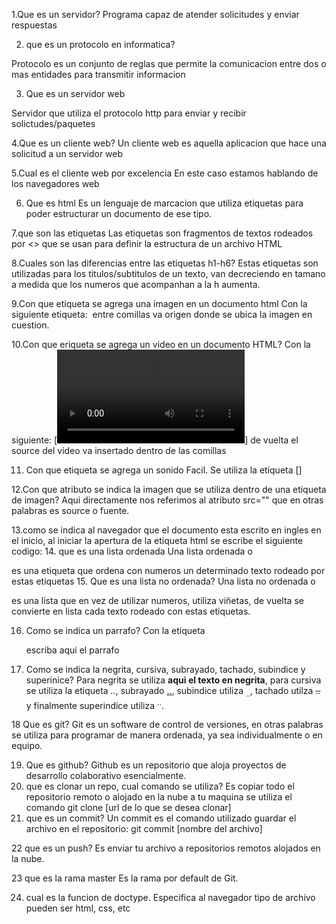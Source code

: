 1.Que es un servidor?
Programa capaz de atender solicitudes y enviar respuestas

2. que es un protocolo en informatica?

Protocolo es un conjunto de reglas que permite la comunicacion entre
dos o mas  entidades para transmitir informacion  

3. Que es un servidor web

Servidor que utiliza el protocolo http para enviar y recibir solictudes/paquetes

4.Que es un cliente web?
Un cliente web es aquella aplicacion que hace una solicitud a un servidor web


5.Cual es el cliente web por excelencia
En este caso estamos hablando de los navegadores web

6. Que es html
Es un lenguaje de marcacion que utiliza etiquetas para poder estructurar un documento de ese tipo.

7.que son las etiquetas
Las etiquetas son fragmentos de textos rodeados por <> que se usan para definir la estructura de un archivo HTML

8.Cuales son las diferencias entre las etiquetas h1-h6?
Estas etiquetas son utilizadas para los titulos/subtitulos de un texto, 
van decreciendo en tamano a medida que los numeros que acompanhan a la h aumenta.


9.Con que etiqueta se agrega una imagen en un documento html
Con la siguiente etiqueta: <img src=""> entre comillas va origen donde se ubica la imagen en cuestion.

10.Con que eriqueta se agrega un video en un documento HTML?
Con la siguiente: [<video src=""></video>] de vuelta el source del video va insertado dentro de las comillas

11. Con que etiqueta se agrega un sonido
Facil. Se utiliza la etiqueta [<audio src="aqui va el link del audio"></audio>]

12.Con que atributo se indica la imagen que se utiliza dentro de una etiqueta de imagen?
Aqui directamente nos referimos al atributo src="" que en otras palabras es source o fuente.

13.como se indica al navegador que el documento esta escrito en ingles
en el inicio, al iniciar la apertura de la etiqueta html se escribe el siguiente codigo: <html lang = "en">
14. que es una lista ordenada
Una lista ordenada o <ol> </ol> es una etiqueta que ordena con numeros  un determinado texto
rodeado por estas etiquetas 
15. Que es una lista no ordenada?
Una lista no ordenada o <ul/></ul> es una lista que en vez de utilizar numeros, utiliza viñetas,
de vuelta se convierte en lista cada texto rodeado con estas etiquetas.

16. Como se indica un parrafo?
Con la etiqueta <p>escriba aqui el parrafo</p>

17. Como se indica la negrita, cursiva, subrayado, tachado, subindice y superinice?
Para negrita se utiliza <strong>aqui el texto en negrita</strong>, 
para cursiva se utiliza la etiqueta <em>..</em>, subrayado <u>..</u>, 
subindice utiliza <sub>..</sub>, tachado utilza <strike>..</strike> 
y finalmente superindice utiliza <sup>..</sup>.

18 Que es git?
Git es un software de control de versiones, en otras palabras se utiliza para programar de manera ordenada, 
ya sea individualmente o en equipo.

19. Que es github?
Github es un repositorio que aloja proyectos de desarrollo colaborativo esencialmente.
20. que es clonar un repo, cual comando se utiliza?
Es copiar todo el repositorio remoto o alojado en la nube a tu maquina se utiliza el comando git clone [url de lo que se desea clonar]
21. que es un commit?
Un commit es el comando utilizado guardar el archivo en el repositorio: git commit [nombre del archivo]

22 que es un push?
Es enviar tu archivo a repositorios remotos alojados en la nube.

23 que es la rama master
Es la rama por default de Git.

24. cual es la funcion de doctype.
Especifica al navegador tipo de archivo pueden ser html, css, etc
